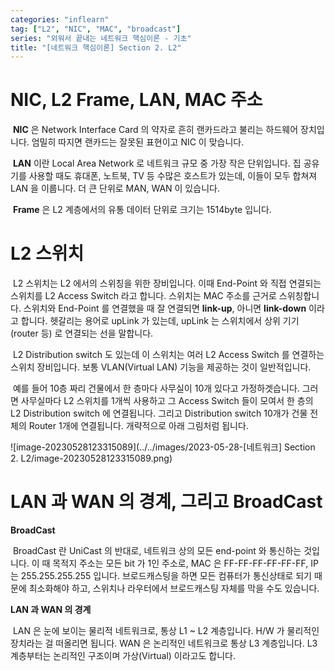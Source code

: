 ```yaml
---
categories: "inflearn"
tag: ["L2", "NIC", "MAC", "broadcast"]
series: "외워서 끝내는 네트워크 핵심이론 - 기초"
title: "[네트워크 핵심이론] Section 2. L2"
---
```


# NIC, L2 Frame, LAN, MAC 주소

​	**NIC** 은 Network Interface Card 의 약자로 흔히 랜카드라고 불리는 하드웨어 장치입니다. 엄밀히 따지면 랜카드는 잘못된 표현이고 NIC 이 맞습니다. 

​	**LAN** 이란 Local Area Network 로 네트워크 규모 중 가장 작은 단위입니다. 집 공유기를 사용할 때도 휴대폰, 노트북, TV 등 수많은 호스트가 있는데, 이들이 모두 합쳐져 LAN 을 이룹니다. 더 큰 단위로 MAN, WAN 이 있습니다. 

​	**Frame** 은 L2 계층에서의 유통 데이터 단위로 크기는 1514byte 입니다. 

# L2 스위치

​	L2 스위치는 L2 에서의 스위칭을 위한 장비입니다. 이때 End-Point 와 직접 연결되는 스위치를 L2 Access Switch 라고 합니다. 스위치는 MAC 주소를 근거로 스위칭합니다. 스위치와 End-Point 를 연결했을 때 잘 연결되면 **link-up**, 아니면 **link-down** 이라고 합니다. 헷갈리는 용어로 upLink 가 있는데, upLink 는 스위치에서 상위 기기(router 등) 로 연결되는 선을 말합니다.

​	L2 Distribution switch 도 있는데 이 스위치는 여러 L2 Access Switch 를 연결하는 스위치 장비입니다. 보통 VLAN(Virtual LAN)  기능을 제공하는 것이 일반적입니다. 

​	예를 들어 10층 짜리 건물에서 한 층마다 사무실이 10개 있다고 가정하겟습니다. 그러면 사무실마다 L2 스위치를 1개씩 사용하고 그 Access Switch 들이 모여서 한 층의 L2 Distribution switch 에 연결됩니다. 그리고 Distribution switch 10개가 건물 전체의 Router 1개에 연결됩니다. 개략적으로 아래 그림처럼 됩니다.

![image-20230528123315089](../../images/2023-05-28-[네트워크] Section 2. L2/image-20230528123315089.png)

# LAN 과 WAN 의 경계, 그리고 BroadCast

**BroadCast**

​	BroadCast 란 UniCast 의 반대로, 네트워크 상의 모든 end-point 와 통신하는 것입니다. 이 때 목적지 주소는 모든 bit 가 1인 주소로, MAC 은  FF-FF-FF-FF-FF-FF, IP 는 255.255.255.255 입니다. 브로드캐스팅을 하면 모든 컴퓨터가 통신상태로 되기 때문에 최소화해야 하고, 스위치나 라우터에서 브로드캐스팅 자체를 막을 수도 있습니다. 

**LAN 과 WAN 의 경계**

​	LAN 은 눈에 보이는 물리적 네트워크로, 통상 L1 ~ L2 계층입니다. H/W 가 물리적인 장치라는 걸 떠올리면 됩니다. WAN 은 논리적인 네트워크로 통상 L3 계층입니다. L3 계층부터는 논리적인 구조이며 가상(Virtual) 이라고도 합니다.

​	

